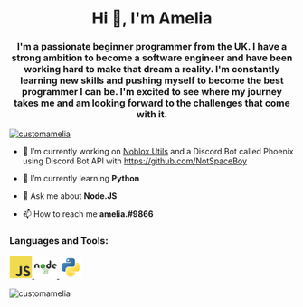 <h1 align="center">Hi 👋, I'm Amelia</h1>
<h3 align="center">I'm a passionate beginner programmer from the UK. I have a strong ambition to become a software engineer and have been working hard to make that dream a reality. I'm constantly learning new skills and pushing myself to become the best programmer I can be. I'm excited to see where my journey takes me and am looking forward to the challenges that come with it.</h3>

<p align="left"> <a href="https://github.com/ryo-ma/github-profile-trophy"><img src="https://github-profile-trophy.vercel.app/?username=customamelia" alt="customamelia" /></a> </p>

- 🔭 I’m currently working on [Noblox Utils](https://github.com/CustomAmelia/nobloxutils) and a Discord Bot called Phoenix using Discord Bot API with https://github.com/NotSpaceBoy

- 🌱 I’m currently learning **Python**

- 💬 Ask me about **Node.JS**

- 📫 How to reach me **amelia.#9866**

</p>

<h3 align="left">Languages and Tools:</h3>
<p align="left"> <a href="https://developer.mozilla.org/en-US/docs/Web/JavaScript" target="_blank" rel="noreferrer"> <img src="https://raw.githubusercontent.com/devicons/devicon/master/icons/javascript/javascript-original.svg" alt="javascript" width="40" height="40"/> </a> <a href="https://nodejs.org" target="_blank" rel="noreferrer"> <img src="https://raw.githubusercontent.com/devicons/devicon/master/icons/nodejs/nodejs-original-wordmark.svg" alt="nodejs" width="40" height="40"/> </a> <a href="https://www.python.org" target="_blank" rel="noreferrer"> <img src="https://raw.githubusercontent.com/devicons/devicon/master/icons/python/python-original.svg" alt="python" width="40" height="40"/> </a> </p>

<p><img align="center" src="https://github-readme-stats.vercel.app/api/top-langs?username=customamelia&show_icons=true&locale=en&layout=compact" alt="customamelia" /></p>


